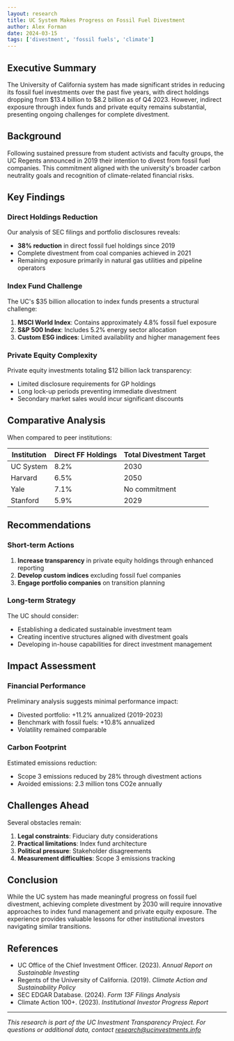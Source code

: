 ```yaml
---
layout: research
title: UC System Makes Progress on Fossil Fuel Divestment
author: Alex Forman
date: 2024-03-15
tags: ['divestment', 'fossil fuels', 'climate']
---
```


## Executive Summary

The University of California system has made significant strides in reducing its fossil fuel investments over the past five years, with direct holdings dropping from $13.4 billion to $8.2 billion as of Q4 2023. However, indirect exposure through index funds and private equity remains substantial, presenting ongoing challenges for complete divestment.

## Background

Following sustained pressure from student activists and faculty groups, the UC Regents announced in 2019 their intention to divest from fossil fuel companies. This commitment aligned with the university's broader carbon neutrality goals and recognition of climate-related financial risks.

## Key Findings

### Direct Holdings Reduction

Our analysis of SEC filings and portfolio disclosures reveals:

- **38% reduction** in direct fossil fuel holdings since 2019
- Complete divestment from coal companies achieved in 2021
- Remaining exposure primarily in natural gas utilities and pipeline operators

### Index Fund Challenge

The UC's $35 billion allocation to index funds presents a structural challenge:

1. **MSCI World Index**: Contains approximately 4.8% fossil fuel exposure
2. **S&P 500 Index**: Includes 5.2% energy sector allocation
3. **Custom ESG indices**: Limited availability and higher management fees

### Private Equity Complexity

Private equity investments totaling $12 billion lack transparency:

- Limited disclosure requirements for GP holdings
- Long lock-up periods preventing immediate divestment
- Secondary market sales would incur significant discounts

## Comparative Analysis

When compared to peer institutions:

| Institution | Direct FF Holdings | Total Divestment Target |
|------------|-------------------|------------------------|
| UC System | 8.2% | 2030 |
| Harvard | 6.5% | 2050 |
| Yale | 7.1% | No commitment |
| Stanford | 5.9% | 2029 |

## Recommendations

### Short-term Actions

1. **Increase transparency** in private equity holdings through enhanced reporting
2. **Develop custom indices** excluding fossil fuel companies
3. **Engage portfolio companies** on transition planning

### Long-term Strategy

The UC should consider:

- Establishing a dedicated sustainable investment team
- Creating incentive structures aligned with divestment goals
- Developing in-house capabilities for direct investment management

## Impact Assessment

### Financial Performance

Preliminary analysis suggests minimal performance impact:

- Divested portfolio: +11.2% annualized (2019-2023)
- Benchmark with fossil fuels: +10.8% annualized
- Volatility remained comparable

### Carbon Footprint

Estimated emissions reduction:
- Scope 3 emissions reduced by 28% through divestment actions
- Avoided emissions: 2.3 million tons CO2e annually

## Challenges Ahead

Several obstacles remain:

1. **Legal constraints**: Fiduciary duty considerations
2. **Practical limitations**: Index fund architecture
3. **Political pressure**: Stakeholder disagreements
4. **Measurement difficulties**: Scope 3 emissions tracking

## Conclusion

While the UC system has made meaningful progress on fossil fuel divestment, achieving complete divestment by 2030 will require innovative approaches to index fund management and private equity exposure. The experience provides valuable lessons for other institutional investors navigating similar transitions.

## References

- UC Office of the Chief Investment Officer. (2023). *Annual Report on Sustainable Investing*
- Regents of the University of California. (2019). *Climate Action and Sustainability Policy*
- SEC EDGAR Database. (2024). *Form 13F Filings Analysis*
- Climate Action 100+. (2023). *Institutional Investor Progress Report*

---

*This research is part of the UC Investment Transparency Project. For questions or additional data, contact research@ucinvestments.info*